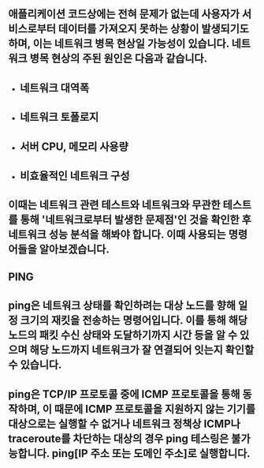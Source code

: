 ## 애플리케이션 코드상에는 전혀 문제가 없는데 사용자가 서비스로부터 데이터를 가져오지 못하는 상황이 발생되기도 하며, 이는 네트워크 병목 현상일 가능성이 있습니다. 네트워크 병목 현상의 주된 원인은 다음과 같습니다.
- ## 네트워크 대역폭
- ## 네트워크 토폴로지
- ## 서버 CPU, 메모리 사용량
- ## 비효율적인 네트워크 구성

## 이때는 네트워크 관련 테스트와 네트워크와 무관한 테스트를 통해 '네트워크로부터 발생한 문제점'인 것을 확인한 후 네트워크 성능 분석을 해봐야 합니다. 이때 사용되는 명령어들을 알아보겠습니다.

## PING
## ping은 네트워크 상태를 확인하려는 대상 노드를 향해 일정 크기의 재킷을 전송하는 명령어입니다. 이를 통해 해당 노드의 패킷 수신 상태와 도달하기까지 시간 등을 알 수 있으며 해당 노드까지 네트워크가 잘 연결되어 잇는지 확인할 수 있습니다.
## ping은 TCP/IP 프로토콜 중에 ICMP 프로토콜을 통해 동작하며, 이 때문에 ICMP 프로토콜을 지원하지 않는 기기를 대상으로는 실행할 수 없거나 네트워크 정책상 ICMP나 traceroute를 차단하는 대상의 경우 ping 테스링은 불가능합니다. ping[IP 주소 또는 도메인 주소]로 실행합니다. 